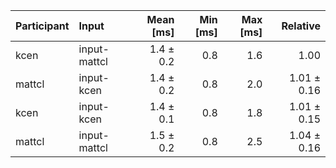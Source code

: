 | Participant | Input | Mean [ms] | Min [ms] | Max [ms] | Relative |
|:---|:---|---:|---:|---:|---:|
| kcen | input-mattcl | 1.4 ± 0.2 | 0.8 | 1.6 | 1.00 |
| mattcl | input-kcen | 1.4 ± 0.2 | 0.8 | 2.0 | 1.01 ± 0.16 |
| kcen | input-kcen | 1.4 ± 0.1 | 0.8 | 1.8 | 1.01 ± 0.15 |
| mattcl | input-mattcl | 1.5 ± 0.2 | 0.8 | 2.5 | 1.04 ± 0.16 |
